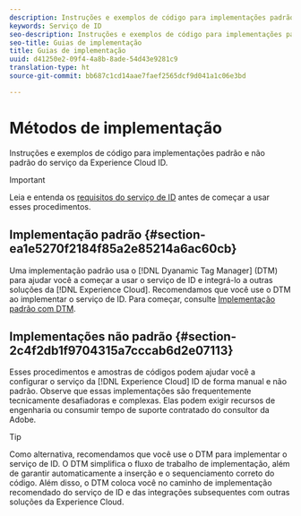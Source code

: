 ```yaml
---
description: Instruções e exemplos de código para implementações padrão e não padrão do serviço da Experience Cloud ID.
keywords: Serviço de ID
seo-description: Instruções e exemplos de código para implementações padrão e não padrão do serviço da Experience Cloud ID.
seo-title: Guias de implementação
title: Guias de implementação
uuid: d41250e2-09f4-4a8b-8ade-54d43e9281c9
translation-type: ht
source-git-commit: bb687c1cd14aae7faef2565dcf9d041a1c06e3bd

---
```



# Métodos de implementação

Instruções e exemplos de código para implementações padrão e não padrão do serviço da Experience Cloud ID.

>[!IMPORTANT]
>
>Leia e entenda os [requisitos do serviço de ID](../mcvid-reference/mcvid-requirements.md) antes de começar a usar esses procedimentos.

## Implementação padrão {#section-ea1e5270f2184f85a2e85214a6ac60cb}

Uma implementação padrão usa o [!DNL Dyanamic Tag Manager] (DTM) para ajudar você a começar a usar o serviço de ID e integrá-lo a outras soluções da [!DNL Experience Cloud]. Recomendamos que você use o DTM ao implementar o serviço de ID. Para começar, consulte [Implementação padrão com DTM](../mcvid-implementation-guides/mcvid-standard.md#concept-89cd0199a9634fc48644f2d61e3d2445).

## Implementações não padrão {#section-2c4f2db1f9704315a7cccab6d2e07113}

Esses procedimentos e amostras de códigos podem ajudar você a configurar o serviço da [!DNL Experience Cloud] ID de forma manual e não padrão. Observe que essas implementações são frequentemente tecnicamente desafiadoras e complexas. Elas podem exigir recursos de engenharia ou consumir tempo de suporte contratado do consultor da Adobe.

>[!TIP]
>
>Como alternativa, recomendamos que você use o DTM para implementar o serviço de ID. O DTM simplifica o fluxo de trabalho de implementação, além de garantir automaticamente a inserção e o sequenciamento correto do código. Além disso, o DTM coloca você no caminho de implementação recomendado do serviço de ID e das integrações subsequentes com outras soluções da Experience Cloud.

